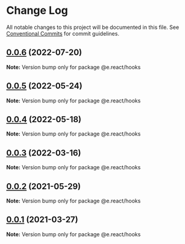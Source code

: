 # Change Log

All notable changes to this project will be documented in this file.
See [Conventional Commits](https://conventionalcommits.org) for commit guidelines.

## [0.0.6](https://github.com/eleven-net-cn/fe-ground/compare/@e.react/hooks@0.0.5...@e.react/hooks@0.0.6) (2022-07-20)

**Note:** Version bump only for package @e.react/hooks

## [0.0.5](https://github.com/eleven-net-cn/fe-ground/compare/@e.react/hooks@0.0.4...@e.react/hooks@0.0.5) (2022-05-24)

**Note:** Version bump only for package @e.react/hooks

## [0.0.4](https://github.com/eleven-net-cn/fe-ground/compare/@e.react/hooks@0.0.3...@e.react/hooks@0.0.4) (2022-05-18)

**Note:** Version bump only for package @e.react/hooks

## [0.0.3](https://github.com/eleven-net-cn/fe-ground/compare/@e.react/hooks@0.0.2...@e.react/hooks@0.0.3) (2022-03-16)

**Note:** Version bump only for package @e.react/hooks

## [0.0.2](https://github.com/eleven-net-cn/fe-ground/compare/@e.react/hooks@0.0.1...@e.react/hooks@0.0.2) (2021-05-29)

**Note:** Version bump only for package @e.react/hooks

## [0.0.1](https://github.com/eleven-net-cn/fe-ground/compare/@e.react/hooks@1.1.0...@e.react/hooks@0.0.1) (2021-03-27)

**Note:** Version bump only for package @e.react/hooks
